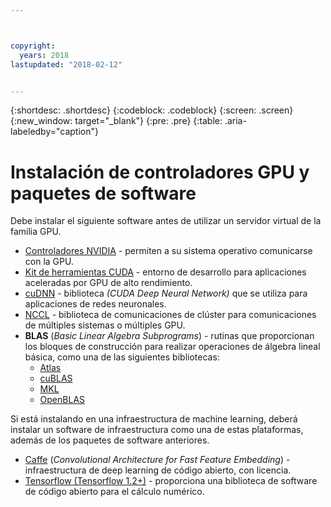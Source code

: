```yaml
---



copyright:
  years: 2018
lastupdated: "2018-02-12"


---
```


{:shortdesc: .shortdesc}
{:codeblock: .codeblock}
{:screen: .screen}
{:new_window: target="_blank"}
{:pre: .pre}
{:table: .aria-labeledby="caption"}

# Instalación de controladores GPU y paquetes de software
Debe instalar el siguiente software antes de utilizar un servidor virtual de la familia GPU.
* [Controladores NVIDIA](http://www.nvidia.com/drivers) - permiten a su sistema operativo comunicarse con la GPU.
* [Kit de herramientas CUDA](https://docs.nvidia.com/cuda/) - entorno de desarrollo para aplicaciones aceleradas por GPU de alto rendimiento.
* [cuDNN](https://developer.nvidia.com/cudnn) - biblioteca _(CUDA Deep Neural Network)_ que se utiliza para aplicaciones de redes neuronales.
* [NCCL](http://docs.nvidia.com/deeplearning/sdk/nccl-install-guide/index.html) - biblioteca de comunicaciones de clúster para comunicaciones de múltiples sistemas o múltiples GPU.
* **BLAS** (_Basic Linear Algebra Subprograms_) - rutinas que proporcionan los bloques de construcción para realizar operaciones de álgebra lineal básica, como una de las siguientes bibliotecas:
  - [Atlas](http://math-atlas.sourceforge.net/atlas_install/)
  - [cuBLAS](https://developer.nvidia.com/cublas)
  - [MKL](https://software.intel.com/en-us/mkl-developer-reference-c-blas-and-sparse-blas-routines)
  - [OpenBLAS](http://www.openblas.net/)

Si está instalando en una infraestructura de machine learning, deberá instalar un software de infraestructura como una de estas plataformas, además de los paquetes de software anteriores.
* [Caffe](https://www.nvidia.com/en-us/data-center/gpu-accelerated-applications/caffe/) (_Convolutional Architecture for Fast Feature Embedding_) - infraestructura de deep learning de código abierto, con licencia.
* [Tensorflow (Tensorflow 1.2+)](https://www.tensorflow.org/install/) - proporciona una biblioteca de software de código abierto para el cálculo numérico.

